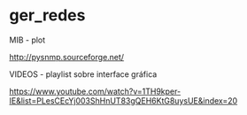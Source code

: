 # ger_redes
MIB - plot


http://pysnmp.sourceforge.net/


VIDEOS - playlist sobre interface gráfica

https://www.youtube.com/watch?v=1TH9kper-IE&list=PLesCEcYj003ShHnUT83gQEH6KtG8uysUE&index=20
